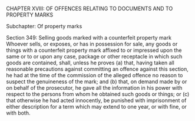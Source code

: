 CHAPTER XVIII: OF OFFENCES RELATING TO DOCUMENTS AND TO PROPERTY MARKS

Subchapter: Of property marks

Section 349: Selling goods marked with a counterfeit property mark
Whoever sells, or exposes, or has in possession for sale, any goods or things with a counterfeit property mark affixed to or impressed upon the same or to or upon any case, package or other receptacle in which such goods are contained, shall, unless he proves (a) that, having taken all reasonable precautions against committing an offence against this section, he had at the time of the commission of the alleged offence no reason to suspect the genuineness of the mark; and (b) that, on demand made by or on behalf of the prosecutor, he gave all the information in his power with respect to the persons from whom he obtained such goods or things; or (c) that otherwise he had acted innocently, be punished with imprisonment of either description for a term which may extend to one year, or with fine, or with both.

